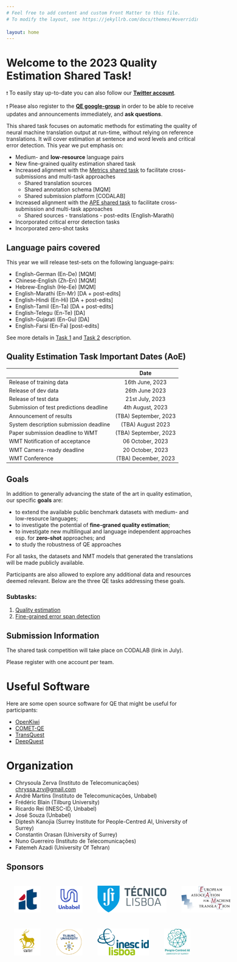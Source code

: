 ```yaml
---
# Feel free to add content and custom Front Matter to this file.
# To modify the layout, see https://jekyllrb.com/docs/themes/#overriding-theme-defaults

layout: home
---
```


# Welcome to the 2023 Quality Estimation Shared Task!


``❗`` To easily stay up-to-date you can also follow our [**Twitter account**](https://twitter.com/qe_task).

``❗`` Please also register to the [**QE google-group**](https://groups.google.com/g/wmt-qe-shared-task/) in order to be able to receive updates and announcements immediately, and **ask questions**.


This shared task focuses on automatic methods for estimating the quality of neural machine translation output at run-time, without relying on reference translations. It will cover estimation at sentence and word levels and critical error detection. This year we put emphasis on:

* Medium- and **low-resource** language pairs  
* New fine-grained quality estimation shared task 
* Increased alignment with the [Metrics shared task](https://wmt-metrics-task.github.io/) to facilitate cross-submissions and multi-task approaches
	* Shared translation sources
	* Shared annotation schema [MQM]
	* Shared submission platform [CODALAB]
* Increased alignment with the [APE shared task](http://www2.statmt.org/wmt23/ape-task.html) to facilitate cross-submission and multi-task approaches
	* Shared sources - translations - post-edits  (English-Marathi) 
* Incorporated critical error detection tasks
* Incorporated zero-shot tasks

## Language pairs covered

This year we will release test-sets on the following language-pairs:
* English-German (En-De)   [MQM]
* Chinese-English (Zh-En)  [MQM] 
* Hebrew-English   (He-Ee)  [MQM]
* English-Marathi (En-Mr)    [DA + post-edits]
* English-Hindi (En-Hi)        [DA + post-edits]
* English-Tamil (En-Ta)       [DA + post-edits]
* English-Telegu (En-Te)  [DA]
* English-Gujarati (En-Gu)   [DA]
* English-Farsi (En-Fa) [post-edits]


See more details in [Task 1](./subtasks/task1.md) and [Task 2](./subtasks/task2.md) description.




## Quality Estimation Task Important Dates (AoE)

|  | Date |
| ----------- | :-----------: |
| Release of training data | 16th June, 2023 |
| Release of dev data | 26th June 2023 | 
| Release of test data | 21st July, 2023 |
| Submission of test predictions deadline | 4th August, 2023 |  
| Announcement of results | (TBA) September, 2023|
| System description submission deadline | (TBA) August 2023 |
| Paper submission deadline to WMT | (TBA) September, 2023 |
| WMT Notification of acceptance | 06 October, 2023 |
| WMT Camera-ready deadline | 20 October, 2023 |
| WMT Conference | 	(TBA) December, 2023 |

## Goals

In addition to generally advancing the state of the art in quality estimation, our specific **goals** are:

- to extend the available public benchmark datasets with medium- and low-resource languages;
- to investigate the potential of **fine-graned quality estimation**;
- to investigate new multilingual and language independent approaches esp. for **zero-shot** approaches; and
- to study the robustness of QE approaches

For all tasks, the datasets and NMT models that generated the translations will be made publicly available.

Participants are also allowed to explore any additional data and resources deemed relevant. Below are the three QE tasks addressing these goals.

### Subtasks:

1. [Quality estimation](./subtasks/task1/)
2. [Fine-grained error span detection](./subtasks/task2/) 


## Submission Information
The shared task competition will take place on CODALAB (link in July).

Please register with one account per team.

# Useful Software
Here are some open source software for QE that might be useful for participants:
- [OpenKiwi](https://github.com/Unbabel/OpenKiwi)
- [COMET-QE](https://unbabel.github.io/COMET/html/models.html) 
- [TransQuest](https://github.com/TharinduDR/TransQuest)
- [DeepQuest](https://github.com/sheffieldnlp/deepQuest)   

 
# Organization

- Chrysoula Zerva (Instituto de Telecomunicações) [chryssa.zrv@gmail.com](chryssa.zrv@gmail.com)
- André Martins (Instituto de Telecomunicações, Unbabel)
- Frédéric Blain (Tilburg University)
- Ricardo Rei (INESC-ID, Unbabel)
- José Souza (Unbabel) 
- Diptesh Kanojia (Surrey Institute for People-Centred AI, University of Surrey)
- Constantin Orasan (University of Surrey)
- Nuno Guerreiro (Instituto de Telecomunicações) 
- Fatemeh Azadi (University Of Tehran) 


## Sponsors

<style>
	.column {
	  float: left;
	  padding: 20px;
	}
	
</style>
<div style="position: relative; width: 700px; height: 100px; min-height: 200px">    
    <div style="position: relative; bottom: 0px;">
	   <div class="column">
	     <img src="/public/css/IT.png" height=70px width=auto>
	   </div>
	   <div class="column">
	     <img src="/public/css/unbabel.png" height=70px width=auto>
	   </div>
	   <div class="column">
	     <img src="/public/css/IST.png" height=70px width=auto>
	   </div>
	   <div class="column">
	     <img src="/public/css/eamt-logo.jpg" height=70px width=auto>
	   </div>
	</div>
<div style="position: relative; width: 700px; height: 100px; min-height: 200px">    
    <div style="position: relative; bottom: 0px;">
	   <div class="column">
	     <img src="/public/css/Surrey.png" height=70px width=auto>
	   </div>
	   <div class="column">
	     <img src="/public/css/tilburg3.png" height=70px width=auto>
	   </div>
	   <div class="column">
	     <img src="/public/css/INESC-ID.png" height=70px width=auto>
	   </div>
	   <div class="column">
	     <img src="/public/css/surrey.jpeg" height=70px width=auto>
	   </div>
	</div>
